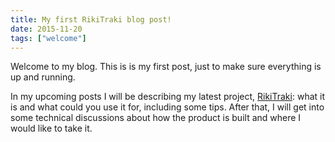 ```yaml
---
title: My first RikiTraki blog post!
date: 2015-11-20
tags: ["welcome"]
---
```


Welcome to my blog. This is is my first post, just to make sure everything is up and running.

In my upcoming posts I will be describing my latest project, [RikiTraki](https://www.rikitraki.com): what it is and what could you use it for, including some tips. After that, I will get into some technical discussions about how the product is built and where I would like to take it.
